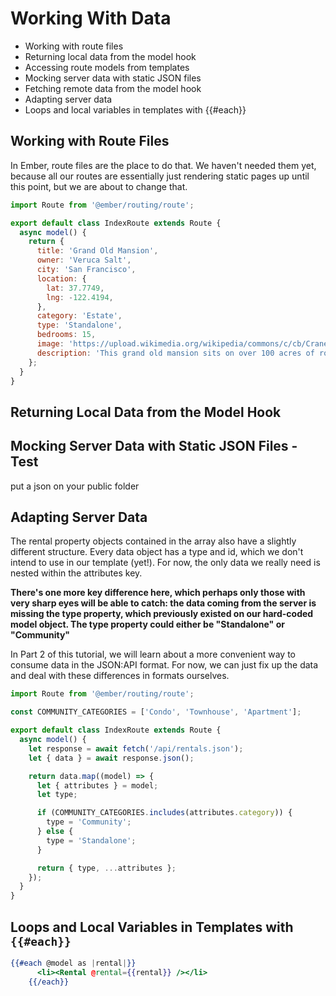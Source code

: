 # Working With Data

- Working with route files
- Returning local data from the model hook
- Accessing route models from templates
- Mocking server data with static JSON files
- Fetching remote data from the model hook
- Adapting server data
- Loops and local variables in templates with {{#each}}

## Working with Route Files

In Ember, route files are the place to do that. We haven't needed them yet, because all our routes are essentially just rendering static pages up until this point, but we are about to change that.

```js
import Route from '@ember/routing/route';

export default class IndexRoute extends Route {
  async model() {
    return {
      title: 'Grand Old Mansion',
      owner: 'Veruca Salt',
      city: 'San Francisco',
      location: {
        lat: 37.7749,
        lng: -122.4194,
      },
      category: 'Estate',
      type: 'Standalone',
      bedrooms: 15,
      image: 'https://upload.wikimedia.org/wikipedia/commons/c/cb/Crane_estate_(5).jpg',
      description: 'This grand old mansion sits on over 100 acres of rolling hills and dense redwood forests.',
    };
  }
}
```

## Returning Local Data from the Model Hook

## Mocking Server Data with Static JSON Files - Test

put a json on your public folder 


## Adapting Server Data

The rental property objects contained in the array also have a slightly different structure. Every data object has a type and id, which we don't intend to use in our template (yet!). For now, the only data we really need is nested within the attributes key.


**There's one more key difference here, which perhaps only those with very sharp eyes will be able to catch: the data coming from the server is missing the type property, which previously existed on our hard-coded model object. The type property could either be "Standalone" or "Community"**


In Part 2 of this tutorial, we will learn about a more convenient way to consume data in the JSON:API format. For now, we can just fix up the data and deal with these differences in formats ourselves.

```js
import Route from '@ember/routing/route';

const COMMUNITY_CATEGORIES = ['Condo', 'Townhouse', 'Apartment'];

export default class IndexRoute extends Route {
  async model() {
    let response = await fetch('/api/rentals.json');
    let { data } = await response.json();

    return data.map((model) => {
      let { attributes } = model;
      let type;

      if (COMMUNITY_CATEGORIES.includes(attributes.category)) {
        type = 'Community';
      } else {
        type = 'Standalone';
      }

      return { type, ...attributes };
    });
  }
}
```

## Loops and Local Variables in Templates with `{{#each}}`

```hbs
{{#each @model as |rental|}}
      <li><Rental @rental={{rental}} /></li>
    {{/each}}
```